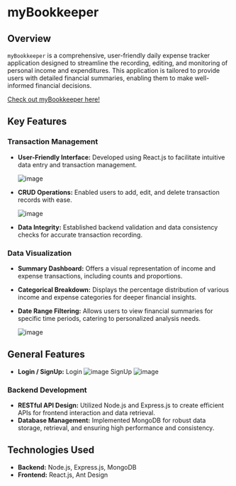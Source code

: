 # myBookkeeper

## Overview
`myBookkeeper` is a comprehensive, user-friendly daily expense tracker application designed to streamline the recording, editing, and monitoring of personal income and expenditures. This application is tailored to provide users with detailed financial summaries, enabling them to make well-informed financial decisions.

[Check out myBookkeeper here!](https://gezipro.net/frontend/react/8001/login)

## Key Features

### Transaction Management
- **User-Friendly Interface:** Developed using React.js to facilitate intuitive data entry and transaction management.
  
  ![image](https://github.com/SHUANGBRO888/MyBookkeeper/assets/110591410/488782cc-5b45-43b0-a9cb-0462ab16699d)

- **CRUD Operations:** Enabled users to add, edit, and delete transaction records with ease.

  ![image](https://github.com/SHUANGBRO888/MyBookkeeper/assets/110591410/de16fcdb-6c76-458a-9de0-2f66a694f67f)

- **Data Integrity:** Established backend validation and data consistency checks for accurate transaction recording.

### Data Visualization
- **Summary Dashboard:** Offers a visual representation of income and expense transactions, including counts and proportions.
- **Categorical Breakdown:** Displays the percentage distribution of various income and expense categories for deeper financial insights.
- **Date Range Filtering:** Allows users to view financial summaries for specific time periods, catering to personalized analysis needs.
  
  ![image](https://github.com/SHUANGBRO888/MyBookkeeper/assets/110591410/235fd036-d913-4330-96a2-949dc4c3b41d)
  
## General Features

- **Login / SignUp:**
  Login
  ![image](https://github.com/SHUANGBRO888/MyBookkeeper/assets/110591410/53d4a322-b246-4a6d-a65d-c59f3ce7138c)
  SignUp
  ![image](https://github.com/SHUANGBRO888/MyBookkeeper/assets/110591410/f3a834be-20bb-455f-89c4-57e3f3dcc8b9)

### Backend Development
- **RESTful API Design:** Utilized Node.js and Express.js to create efficient APIs for frontend interaction and data retrieval.
- **Database Management:** Implemented MongoDB for robust data storage, retrieval, and ensuring high performance and consistency.

## Technologies Used
- **Backend:** Node.js, Express.js, MongoDB
- **Frontend:** React.js, Ant Design

